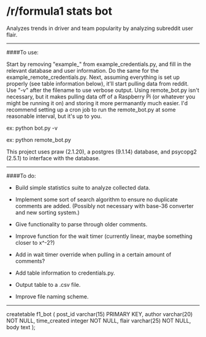 # /r/formula1 stats bot

Analyzes trends in driver and team popularity by analyzing subreddit user flair.

------
####To use:

Start by removing "example_" from example_credentials.py, and fill in the relevant database and user information. Do the same for the example_remote_credentials.py. Next, assuming everything is set up properly (see table information below), it'll start pulling data from reddit. Use "-v" after the filename to use verbose output. Using remote_bot.py isn't necessary, but it makes pulling data off of a Raspberry Pi (or whatever you might be running it on) and storing it more permanantly much easier. I'd recommend setting up a cron job to run the remote_bot.py at some reasonable interval, but it's up to you.

  ex: python bot.py -v
  
  ex: python remote_bot.py

This project uses praw (2.1.20), a postgres (9.1.14) database, and psycopg2 (2.5.1) to interface with the database.

------

####To do:

- Build simple statistics suite to analyze collected data.
  
- Implement some sort of search algorithm to ensure no duplicate comments are added. (Possibly not necessary with base-36 converter and new sorting system.)
  
- Give functionality to parse through older comments.

- Improve function for the wait timer (currently linear, maybe something closer to x^-2?)

- Add in wait timer override when pulling in a certain amount of comments?

- Add table information to credentials.py.

- Output table to a .csv file.

- Improve file naming scheme.

------

createtable f1_bot (
  post_id varchar(15) PRIMARY KEY,
  author varchar(20) NOT NULL,
  time_created integer NOT NULL,
  flair varchar(25) NOT NULL,
  body text
  );
